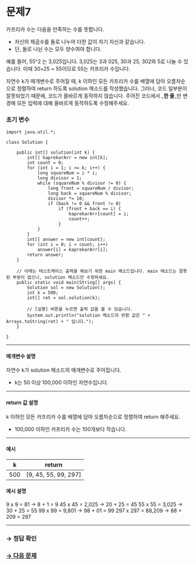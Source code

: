 # 문제7

카프리카 수는 다음을 만족하는 수를 뜻합니다.

* 자신의 제곱수를 둘로 나누어 더한 값이 자기 자신과 같습니다.
* 단, 둘로 나뉜 수는 모두 양수여야 합니다.

예를 들어, 55^2 는 3,025입니다. 3,025는 3과 025, 30과 25, 302와 5로 나눌 수 있습니다. 이때 30+25 = 55이므로 55는 카프리카 수입니다.

자연수 k가 매개변수로 주어질 때, k 이하인 모든 카프리카 수를 배열에 담아 오름차순으로 정렬하여 return 하도록 solution 메소드를 작성했습니다. 그러나, 코드 일부분이 잘못되었기 때문에, 코드가 올바르게 동작하지 않습니다. 주어진 코드에서 _**한 줄**_만 변경해 모든 입력에 대해 올바르게 동작하도록 수정해주세요.

### 초기 변수

```
import java.util.*;

class Solution {

    public int[] solution(int k) {
        int[] kaprekarArr = new int[k];
        int count = 0;
        for (int i = 1; i <= k; i++) {
        	long squareNum = i * i;
        	long divisor = 1;
        	while (squareNum % divisor != 0) {
        		long front = squareNum / divisor;
        		long back = squareNum % divisor;
        		divisor *= 10;
        		if (back != 0 && front != 0)
        			if (front + back == i) {
        				kaprekarArr[count] = i;
        				count++;
        			}
        	}
        }
        int[] answer = new int[count];
        for (int i = 0; i < count; i++) 
        	answer[i] = kaprekarArr[i];
        return answer;
    }

    // 아래는 테스트케이스 출력을 해보기 위한 main 메소드입니다. main 메소드는 잘못된 부분이 없으니, solution 메소드만 수정하세요.
    public static void main(String[] args) {
        Solution sol = new Solution();
        int k = 500;
        int[] ret = sol.solution(k);

        // [실행] 버튼을 누르면 출력 값을 볼 수 있습니다.
        System.out.println("solution 메소드의 반환 값은 " + Arrays.toString(ret) + " 입니다.");
    }
    
}
```

---

#### 매개변수 설명
자연수 k가 solution 메소드의 매개변수로 주어집니다.
* k는 50 이상 100,000 이하인 자연수입니다.

---

#### return 값 설명
k 이하인 모든 카프리카 수를 배열에 담아 오름차순으로 정렬하여 return 해주세요.

* 100,000 이하인 카프리카 수는 100개보다 작습니다.

---

#### 예시

| k   | return               |
|-----|----------------------|
| 500 | [9, 45, 55, 99, 297] |

#### 예시 설명

9 x 9 = 81 → 8 + 1 = 9
45 x 45 = 2,025 → 20 + 25 = 45
55 x 55 =  3,025 → 30 + 25 = 55
99 x 99 = 9,801 → 98 + 01 = 99
297 x 297 = 88,209 → 88 + 209 = 297

---

### → 정답 확인

### [→ 다음 문제](https://github.com/tnehf18/cosPro/blob/main/java/ex_1st_03/no_08/desc_08.md "cosPro 1급 Java 3차 8번 문제")
